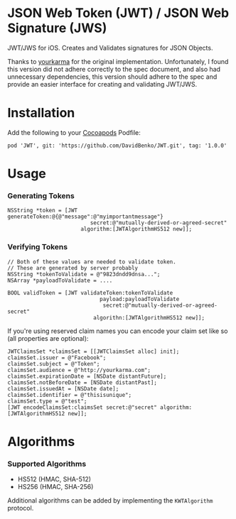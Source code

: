 # JSON Web Token (JWT) / JSON Web Signature (JWS) 

JWT/JWS for iOS. Creates and Validates signatures for JSON Objects.

[JSON Web Token]: http://self-issued.info/docs/draft-ietf-oauth-json-web-token.html

Thanks to [yourkarma](https://github.com/yourkarma/JWT) for the original implementation. Unfortunately, I found this version did not adhere correctly to the spec document, and also had unnecessary dependencies, this version should adhere to the spec and provide an easier interface for creating and validating JWT/JWS.

# Installation

Add the following to your [Cocoapods][] Podfile:

    pod 'JWT', git: 'https://github.com/DavidBenko/JWT.git', tag: '1.0.0'

[Cocoapods]: http://cocoapods.org

# Usage

### Generating Tokens
```objc
NSString *token = [JWT generateToken:@{@"message":@"myimportantmessage"}
                          secret:@"mutually-derived-or-agreed-secret"
                       algorithm:[JWTAlgorithmHS512 new]];
```

### Verifying Tokens
```objc
// Both of these values are needed to validate token.
// These are generated by server probably
NSString *tokenToValidate = @"9823dndd9dnsa...";
NSArray *payloadToValidate = ....

BOOL validToken = [JWT validateToken:tokenToValidate
                             payload:payloadToValidate
                              secret:@"mutually-derived-or-agreed-secret"
                           algorithn:[JWTAlgorithmHS512 new]];
```

If you're using reserved claim names you can encode your claim set like so (all properties are optional):

    JWTClaimsSet *claimsSet = [[JWTClaimsSet alloc] init];
    claimsSet.issuer = @"Facebook";
    claimsSet.subject = @"Token";
    claimsSet.audience = @"http://yourkarma.com";
    claimsSet.expirationDate = [NSDate distantFuture];
    claimsSet.notBeforeDate = [NSDate distantPast];
    claimsSet.issuedAt = [NSDate date];
    claimsSet.identifier = @"thisisunique";
    claimsSet.type = @"test";
    [JWT encodeClaimsSet:claimsSet secret:@"secret" algorithm:[JWTAlgorithmHS512 new]];

# Algorithms

### Supported Algorithms
- HS512 (HMAC, SHA-512)
- HS256 (HMAC, SHA-256)

Additional algorithms can be added by implementing the `KWTAlgorithm` protocol.
